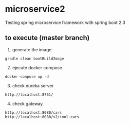 # microservice2
Testing spring microservice framework with spring boot 2.3


## to execute (master branch)
1) generate the image:
```
gradle clean bootBuildImage
```
2) ejecute docker compose
```
docker-compose up -d
```
3) check eureka server
```
http://localhost:8761/
```
4) check gateway
```
http://localhost:8080/cars
http://localhost:8080/v2/cool-cars
```
